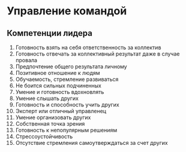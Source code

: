 # Управление командой
## Компетенции лидера
1. Готовность взять на себя ответственность за коллектив
2. Готовность отвечать за коллективный результат даже в случае провала
3. Предпочтение общего результата личному
4. Позитивное отношение к людям
5. Обучаемость, стремление развиваться
6. Не боится сильных подчиненных
7. Умение и готовность вдохновлять
8. Умение слышать других
9. Готовность и способность учить других
10. Эксперт или отличный управленец
11. Умение организовать других
12. Собственная точка зрения
13. Готовность к непопулярным решениям
14. Стрессоустойчивость
15. Отсутствие стремления самоутверждаться за счет других